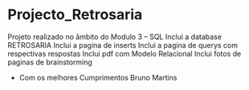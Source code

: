 # Projecto_Retrosaria

Projeto realizado no âmbito do Modulo 3 – SQL 
Inclui a database RETROSARIA
Inclui a pagina de inserts
Inclui a pagina de querys com respectivas respostas
Inclui pdf com Modelo Relacional
Inclui fotos de paginas de brainstorming

- Com os melhores Cumprimentos 
Bruno Martins

